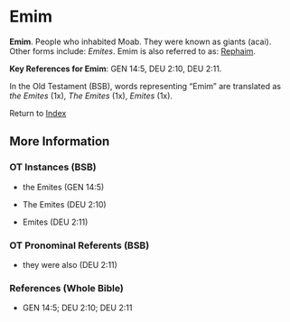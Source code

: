 # Emim
**Emim**. 
People who inhabited Moab. They were known as giants (acai). 
Other forms include: 
*Emites*. 
Emim is also referred to as: 
[Rephaim](group:Rephaim.md). 


**Key References for Emim**: 
GEN 14:5, DEU 2:10, DEU 2:11. 


In the Old Testament (BSB), words representing “Emim” are translated as 
*the Emites* (1x), *The Emites* (1x), *Emites* (1x). 




Return to [Index](00-Index.md)

## More Information

### OT Instances (BSB)

* the Emites (GEN 14:5)

* The Emites (DEU 2:10)

* Emites (DEU 2:11)



### OT Pronominal Referents (BSB)

* they were also (DEU 2:11)



### References (Whole Bible)

* GEN 14:5; DEU 2:10; DEU 2:11



